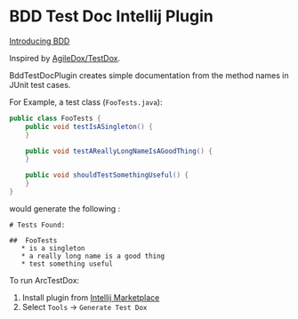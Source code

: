 # BDD Test Doc Intellij Plugin

[Introducing BDD](https://dannorth.net/introducing-bdd/?source=:em:nw:mt::::RC_WWMK200429P00043C0038:NSL400181916)

Inspired by [AgileDox/TestDox](http://agiledox.sourceforge.net/).

BddTestDocPlugin creates simple documentation from the method names in JUnit test cases.

For Example, a test class (`FooTests.java`):

```java
public class FooTests {
    public void testIsASingleton() {
    }

    public void testAReallyLongNameIsAGoodThing() {
    }

    public void shouldTestSomethingUseful() {
    }
}
```

would generate the following :

```
# Tests Found:

##  FooTests
   * is a singleton
   * a really long name is a good thing
   * test something useful
```

To run ArcTestDox:

1. Install plugin from [Intellij Marketplace](https://plugins.jetbrains.com/plugin/17953-bdd-test-dox/versions/stable)
2. Select `Tools` -> `Generate Test Dox`


